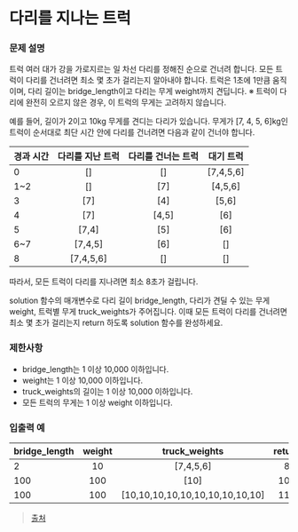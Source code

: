 # 다리를 지나는 트럭

### 문제 설명
트럭 여러 대가 강을 가로지르는 일 차선 다리를 정해진 순으로 건너려 합니다. 모든 트럭이 다리를 건너려면 최소 몇 초가 걸리는지 알아내야 합니다. 트럭은 1초에 1만큼 움직이며, 다리 길이는 bridge_length이고 다리는 무게 weight까지 견딥니다.
※ 트럭이 다리에 완전히 오르지 않은 경우, 이 트럭의 무게는 고려하지 않습니다.

예를 들어, 길이가 2이고 10kg 무게를 견디는 다리가 있습니다. 무게가 [7, 4, 5, 6]kg인 트럭이 순서대로 최단 시간 안에 다리를 건너려면 다음과 같이 건너야 합니다.

|  <center>경과 시간</center> |  <center>다리를 지난 트럭</center> |  <center>다리를 건너는 트럭</center> |  <center>대기 트럭</center> |
|:--------|:--------:|:--------:|:--------:|
|0    |[]    |[]    |[7,4,5,6]
|1~2    |[]    |[7]    |[4,5,6]
|3    |[7]    |[4]    |[5,6]
|4    |[7]    |[4,5]    |[6]
|5    |[7,4]    |[5]    |[6]
|6~7    |[7,4,5]    |[6]    |[]
|8    |[7,4,5,6]    |[]    |[]

따라서, 모든 트럭이 다리를 지나려면 최소 8초가 걸립니다.

solution 함수의 매개변수로 다리 길이 bridge_length, 다리가 견딜 수 있는 무게 weight, 트럭별 무게 truck_weights가 주어집니다. 이때 모든 트럭이 다리를 건너려면 최소 몇 초가 걸리는지 return 하도록 solution 함수를 완성하세요.

### 제한사항
- bridge_length는 1 이상 10,000 이하입니다.
- weight는 1 이상 10,000 이하입니다.
- truck_weights의 길이는 1 이상 10,000 이하입니다.
- 모든 트럭의 무게는 1 이상 weight 이하입니다.

### 입출력 예

|  <center>bridge_length</center> |  <center>weight</center> |  <center>truck_weights</center> |  <center>return</center> |
|:--------|:--------:|:--------:|:--------:|
|2    |10    |[7,4,5,6]    |8
|100    |100    |[10]    |101
|100    |100    |[10,10,10,10,10,10,10,10,10,10]    |110

> [출처](https://programmers.co.kr/learn/courses/30/lessons/42583)
